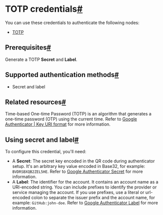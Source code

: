 [](https://github.com/n8n-io/n8n-docs/edit/main/docs/integrations/builtin/credentials/totp.md "Edit this page")

# TOTP credentials[#](#totp-credentials "Permanent link")

You can use these credentials to authenticate the following nodes:

*   [TOTP](../../core-nodes/n8n-nodes-base.totp/)

## Prerequisites[#](#prerequisites "Permanent link")

Generate a TOTP **Secret** and **Label**.

## Supported authentication methods[#](#supported-authentication-methods "Permanent link")

*   Secret and label

## Related resources[#](#related-resources "Permanent link")

Time-based One-time Password (TOTP) is an algorithm that generates a one-time password (OTP) using the current time. Refer to [Google Authenticator | Key URI format](https://github.com/google/google-authenticator/wiki/Key-Uri-Format) for more information.

## Using secret and label[#](#using-secret-and-label "Permanent link")

To configure this credential, you'll need:

*   A **Secret**: The secret key encoded in the QR code during authenticator setup. It's an arbitrary key value encoded in Base32, for example: `BVDRSBXQB2ZEL5HE`. Refer to [Google Authenticator Secret](https://github.com/google/google-authenticator/wiki/Key-Uri-Format#secret) for more information.
*   A **Label**: The identifier for the account. It contains an account name as a URI-encoded string. You can include prefixes to identify the provider or service managing the account. If you use prefixes, use a literal or url-encoded colon to separate the issuer prefix and the account name, for example: `GitHub:john-doe`. Refer to [Google Authenticator Label](https://github.com/google/google-authenticator/wiki/Key-Uri-Format#label) for more information.